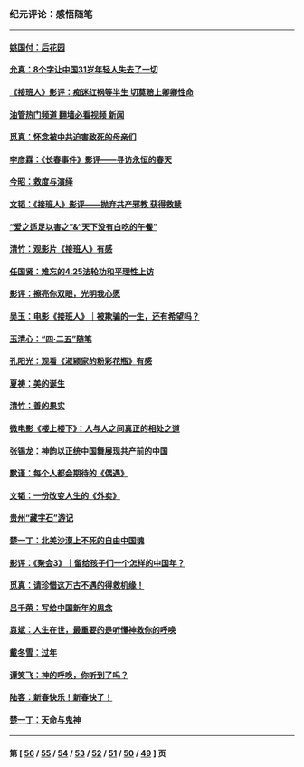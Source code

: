 ### 纪元评论：感悟随笔
---
#### [姚国付：后花园](../../pages/nsc1035/n14005301.md?06020330) 
#### [允真：8个字让中国31岁年轻人失去了一切](../../pages/nsc1035/n13999093.md?06020330) 
#### [《接班人》影评：痴迷红祸等半生 切莫赔上卿卿性命](../../pages/nsc1035/n13998676.md?06020330) 
#### [油管热门频道 翻墙必看视频 新闻](ok?06020330)
#### [觅真：怀念被中共迫害致死的母亲们](../../pages/nsc1035/n13997271.md?06020330) 
#### [李彦霖：《长春事件》影评——寻访永恒的春天](../../pages/nsc1035/n13995112.md?06020330) 
#### [今昭：救度与演绎](../../pages/nsc1035/n13992670.md?06020330) 
#### [文韬：《接班人》影评——抛弃共产邪教 获得救赎](../../pages/nsc1035/n13990160.md?06020330) 
#### [“爱之适足以害之”&“天下没有白吃的午餐”](../../pages/nsc1035/n13988391.md?06020330) 
#### [清竹：观影片《接班人》有感](../../pages/nsc1035/n13983561.md?06020330) 
#### [任国贤：难忘的4.25法轮功和平理性上访](../../pages/nsc1035/n13983482.md?06020330) 
#### [影评：擦亮你双眼，光明我心愿](../../pages/nsc1035/n13982333.md?06020330) 
#### [吴玉：电影《接班人》｜被欺骗的一生，还有希望吗？](../../pages/nsc1035/n13981972.md?06020330) 
#### [玉清心：“四·二五”随笔](../../pages/nsc1035/n13978628.md?06020330) 
#### [孔阳光：观看《淑颍家的粉彩花瓶》有感](../../pages/nsc1035/n13967929.md?06020330) 
#### [夏祷：美的诞生](../../pages/nsc1035/n13962321.md?06020330) 
#### [清竹：善的果实](../../pages/nsc1035/n13963980.md?06020330) 
#### [微电影《楼上楼下》：人与人之间真正的相处之道](../../pages/nsc1035/n13944319.md?06020330) 
#### [张锡龙：神韵以正统中国舞展现共产前的中国](../../pages/nsc1035/n13939727.md?06020330) 
#### [默谨：每个人都会期待的《偶遇》](../../pages/nsc1035/n13939091.md?06020330) 
#### [文韬：一份改变人生的《外卖》](../../pages/nsc1035/n13931822.md?06020330) 
#### [贵州“藏字石”游记](../../pages/nsc1035/n13923310.md?06020330) 
#### [楚一丁：北美沙漠上不死的自由中国魂](../../pages/nsc1035/n13921879.md?06020330) 
#### [影评：《聚会3》｜留给孩子们一个怎样的中国年？](../../pages/nsc1035/n13919652.md?06020330) 
#### [觅真：请珍惜这万古不遇的得救机缘！](../../pages/nsc1035/n13917157.md?06020330) 
#### [吕千荣：写给中国新年的思念](../../pages/nsc1035/n13915103.md?06020330) 
#### [袁斌：人生在世，最重要的是听懂神救你的呼唤](../../pages/nsc1035/n13914636.md?06020330) 
#### [戴冬雪：过年](../../pages/nsc1035/n13913311.md?06020330) 
#### [谭笑飞：神的呼唤，你听到了吗？](../../pages/nsc1035/n13912603.md?06020330) 
#### [陆客：新春快乐！新春快了！](../../pages/nsc1035/n13911771.md?06020330) 
#### [楚一丁：天命与鬼神](../../pages/nsc1035/n13904371.md?06020330) 

---
#### 第 [ [56](./56.md?06020330) / [55](./55.md?06020330) / [54](./54.md?06020330) / [53](./53.md?06020330) / [52](./52.md?06020330) / [51](./51.md?06020330) / [50](./50.md?06020330) / [49](./49.md?06020330) ] 页
